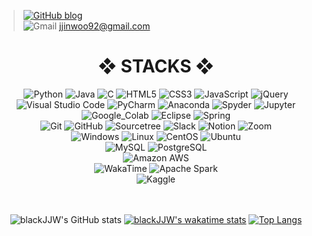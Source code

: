 <div align=left>
  
  > [![GitHub blog](https://img.shields.io/badge/blog-181717.svg?&style=for-the-badge&logo=GitHub&logoColor=white)](https://blackjjw.github.io/)<br> 
  > <img alt="Gmail" src="https://img.shields.io/badge/Gmail-EA4335.svg?&style=for-the-badge&logo=Gmail&logoColor=black"> <jjinwoo92@gmail.com>
  
</div>

<div align=center><h1>❖ STACKS ❖</h1></div>

<div align=center>  
  <img alt="Python" src ="https://img.shields.io/badge/Python-3776AB.svg?&style=for-the-badge&logo=Python&logoColor=white"/>
  <img alt="Java" src ="https://img.shields.io/badge/Java-FF160B.svg?&style=for-the-badge&logo=Java&logoColor=white"/>
  <img alt="C" src ="https://img.shields.io/badge/C-A8B9CC.svg?&style=for-the-badge&logo=C&logoColor=black"/>   
  <img alt="HTML5" src ="https://img.shields.io/badge/HTML5-E34F26.svg?&style=for-the-badge&logo=HTML5&logoColor=white"/>
  <img alt="CSS3" src ="https://img.shields.io/badge/CSS3-1572B6.svg?&style=for-the-badge&logo=CSS3&logoColor=white"/>
  <img alt="JavaScript" src ="https://img.shields.io/badge/JavaScript-F7DF1E.svg?&style=for-the-badge&logo=JavaScript&logoColor=black"/>
  <img alt="jQuery" src ="https://img.shields.io/badge/jQuery-0769AD.svg?&style=for-the-badge&logo=jQuery&logoColor=black"/>
  <br>
  
  <img alt="Visual Studio Code" src="https://img.shields.io/badge/VScode-007ACC.svg?&style=for-the-badge&logo=Visual%20Studio%20Code&logoColor=black"/>
  <img alt="PyCharm" src="https://img.shields.io/badge/PyCharm-000000.svg?&style=for-the-badge&logo=PyCharm&logoColor=white"/>
  <img alt="Anaconda" src="https://img.shields.io/badge/Anaconda-44A833.svg?&style=for-the-badge&logo=Anaconda&logoColor=black"/>
  <img alt="Spyder" src="https://img.shields.io/badge/Spyder-FF0000.svg?&style=for-the-badge&logo=Spyder%20IDE&logoColor=black"/>
  <img alt="Jupyter" src="https://img.shields.io/badge/Jupyter-F37626.svg?&style=for-the-badge&logo=Jupyter&logoColor=black"/>
  <img alt="Google_Colab" src="https://img.shields.io/badge/Colab-F9AB00.svg?&style=for-the-badge&logo=Google%20Colab&logoColor=black"/>
  <img alt="Eclipse" src="https://img.shields.io/badge/Eclipse-2C2255.svg?&style=for-the-badge&logo=Eclipse%20IDE&logoColor=white"/> 
  <img alt="Spring" src="https://img.shields.io/badge/Spring-6DB33F.svg?&style=for-the-badge&logo=Spring&logoColor=black"/> 
  <br>

  <img alt="Git" src="https://img.shields.io/badge/Git-F05032.svg?&style=for-the-badge&logo=Git&logoColor=black"/>
  <img alt="GitHub" src="https://img.shields.io/badge/GitHub-181717.svg?&style=for-the-badge&logo=GitHub&logoColor=white"/>
  <img alt="Sourcetree" src="https://img.shields.io/badge/Sourcetree-0052CC.svg?&style=for-the-badge&logo=Sourcetree&logoColor=white"/>
  <img alt="Slack" src="https://img.shields.io/badge/Slack-4A154B.svg?&style=for-the-badge&logo=Slack&logoColor=white"/>
  <img alt="Notion" src="https://img.shields.io/badge/Notion-000000.svg?&style=for-the-badge&logo=Notion&logoColor=white"/>
  <img alt="Zoom" src="https://img.shields.io/badge/Zoom-2D8CFF.svg?&style=for-the-badge&logo=Zoom&logoColor=black"/>
  <br>
  
  <img alt="Windows" src="https://img.shields.io/badge/Windows-0078D6.svg?&style=for-the-badge&logo=Windows&logoColor=black"/>
  <img alt="Linux" src="https://img.shields.io/badge/Linux-FCC624.svg?&style=for-the-badge&logo=Linux&logoColor=black"/>
  <img alt="CentOS" src="https://img.shields.io/badge/CentOS-262577.svg?&style=for-the-badge&logo=CentOS&logoColor=white"/> 
  <img alt="Ubuntu" src="https://img.shields.io/badge/Ubuntu-E95420.svg?&style=for-the-badge&logo=Ubuntu&logoColor=black"/>  
  <br>
  
  <img alt="MySQL" src="https://img.shields.io/badge/MySQL-4479A1.svg?&style=for-the-badge&logo=MySQL&logoColor=black"/>
  <img alt="PostgreSQL" src="https://img.shields.io/badge/PostgreSQL-4169E1.svg?&style=for-the-badge&logo=PostgreSQL&logoColor=black"/>
  <br>
  
  <img alt="Amazon AWS" src="https://img.shields.io/badge/AWS-232F3E.svg?&style=for-the-badge&logo=Amazon%20AWS&logoColor=white"/>
  <br>

  <img alt="WakaTime" src="https://img.shields.io/badge/WakaTime-000000.svg?&style=for-the-badge&logo=WakaTime&logoColor=white"/>
  <img alt="Apache Spark" src="https://img.shields.io/badge/Apache%20Spark-E25A1C.svg?&style=for-the-badge&logo=Apache%20Spark&logoColor=black"/>
  <br>
  
  <img alt="Kaggle" src="https://img.shields.io/badge/Kaggle-20BEFF.svg?&style=for-the-badge&logo=Kaggle&logoColor=black"/>
  <br>
  <br><br>
</div>

<div align=center>

  ![blackJJW's GitHub stats](https://github-readme-stats.vercel.app/api?username=blackJJW&show_icons=true&theme=dark)
  [![blackJJW's wakatime stats](https://github-readme-stats.vercel.app/api/wakatime?username=blackJJW&theme=dark)](https://github.com/anuraghazra/github-readme-stats)
  [![Top Langs](https://github-readme-stats.vercel.app/api/top-langs/?username=blackJJW&layout=compact&show_icons=true&theme=dark&langs_count=10)](https://github.com/anuraghazra/github-readme-stats)
</div>
